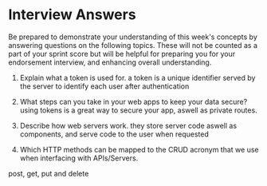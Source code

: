 # Interview Answers
Be prepared to demonstrate your understanding of this week's concepts by answering questions on the following topics. These will not be counted as a part of your sprint score but will be helpful for preparing you for your endorsement interview, and enhancing overall understanding.


1. Explain what a token is used for.
a token is a unique identifier served by the server to identify each user after authentication

2. What steps can you take in your web apps to keep your data secure?
using tokens is a great way to secure your app, aswell as private routes.

3. Describe how web servers work.
they store server code aswell as components, and serve code to the user when requested

4. Which HTTP methods can be mapped to the CRUD acronym that we use when interfacing with APIs/Servers.

post, get, put and delete